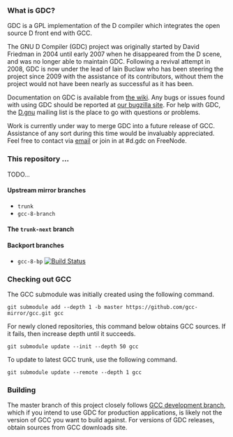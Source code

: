 ### What is GDC?

GDC is a GPL implementation of the D compiler which integrates the open source D front end with GCC.

The GNU D Compiler (GDC) project was originally started by David Friedman in 2004 until early 2007 when he disappeared from the D scene, and was no longer able to maintain GDC. Following a revival attempt in 2008, GDC is now under the lead of Iain Buclaw who has been steering the project since 2009 with the assistance of its contributors, without them the project would not have been nearly as successful as it has been.

Documentation on GDC is available from [the wiki][wiki]. Any bugs or issues found with using GDC should be reported at [our bugzilla site][bugs]. For help with GDC, the [D.gnu][maillist] mailing list is the place to go with questions or problems.

Work is currently under way to merge GDC into a future release of GCC. Assistance of any sort during this time would be invaluably appreciated. Feel free to contact via [email][email] or join in at #d.gdc on FreeNode.

### This repository ...

TODO...

#### Upstream mirror branches
* `trunk`
* `gcc-8-branch`

#### The `trunk-next` branch

#### Backport branches
* `gcc-8-bp` [![Build Status](https://semaphoreci.com/api/v1/d-programming-gdc/gdc/branches/master/badge.svg)](https://semaphoreci.com/d-programming-gdc/gdc)


### Checking out GCC

The GCC submodule was initially created using the following command.
```
git submodule add --depth 1 -b master https://github.com/gcc-mirror/gcc.git gcc
```

For newly cloned repositories, this command below obtains GCC sources.  If it fails, then increase depth until it succeeds.
```
git submodule update --init --depth 50 gcc
```

To update to latest GCC trunk, use the following command.
```
git submodule update --remote --depth 1 gcc
```

### Building

The master branch of this project closely follows [GCC development branch][gcc-devel], which if you intend to use GDC for production applications, is likely not the version of GCC you want to build against.  For versions of GDC releases, obtain sources from GCC downloads site.

[home]: http://gdcproject.org
[wiki]: http://wiki.dlang.org/GDC
[bugs]: http://bugzilla.gdcproject.org
[maillist]: http://forum.dlang.org/group/D.gnu
[email]: mailto:ibuclaw@gdcproject.org
[gcc-devel]: http://gcc.gnu.org/git/?p=gcc.git;a=shortlog
